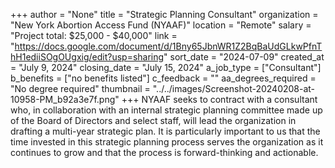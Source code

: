 +++
author = "None"
title = "Strategic Planning Consultant"
organization = "New York Abortion Access Fund (NYAAF)"
location = "Remote"
salary = "Project total: $25,000 - $40,000"
link = "https://docs.google.com/document/d/1Bny65JbnWR1Z2BqBaUdGLkwPfnThH1ediiSOgOUgxig/edit?usp=sharing"
sort_date = "2024-07-09"
created_at = "July 9, 2024"
closing_date = "July 15, 2024"
a_job_type = ["Consultant"]
b_benefits = ["no benefits listed"]
c_feedback = ""
aa_degrees_required = "No degree required"
thumbnail = "../../images/Screenshot-20240208-at-10958-PM_b92a3e7f.png"
+++
NYAAF seeks to contract with a consultant who, in collaboration with an internal strategic planning committee made up of the Board of Directors and select staff, will lead the organization in drafting a multi-year strategic plan. 
It is particularly important to us that the time invested in this strategic planning process serves the organization as it continues to grow and that the process is forward-thinking and actionable.
